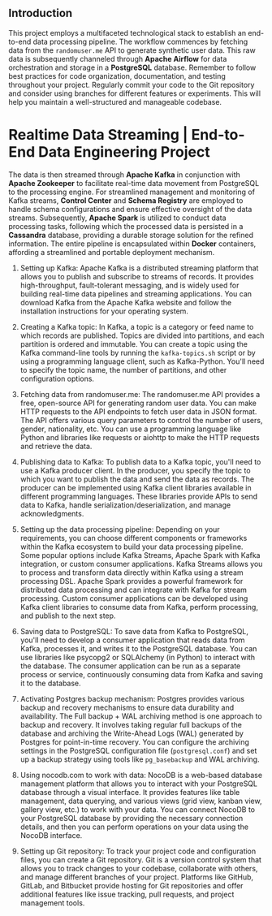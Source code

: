 ## Introduction 
This project employs a multifaceted technological stack to establish an end-to-end data processing pipeline. The workflow commences by fetching data from the `randomuser.me` API to generate synthetic user data. This raw data is subsequently channeled through **Apache Airflow** for data orchestration and storage in a **PostgreSQL** database. 
Remember to follow best practices for code organization, documentation, and testing throughout your project. Regularly commit your code to the Git repository and consider using branches for different features or experiments. This will help you maintain a well-structured and manageable codebase.
# Realtime Data Streaming | End-to-End Data Engineering Project
The data is then streamed through **Apache Kafka** in conjunction with **Apache Zookeeper** to facilitate real-time data movement from PostgreSQL to the processing engine. For streamlined management and monitoring of Kafka streams, **Control Center** and **Schema Registry** are employed to handle schema configurations and ensure effective oversight of the data streams.
Subsequently, **Apache Spark** is utilized to conduct data processing tasks, following which the processed data is persisted in a **Cassandra** database, providing a durable storage solution for the refined information.
The entire pipeline is encapsulated within **Docker** containers, affording a streamlined and portable deployment mechanism. 

1. Setting up Kafka: Apache Kafka is a distributed streaming platform that allows you to publish and subscribe to streams of records. It provides high-throughput, fault-tolerant messaging, and is widely used for building real-time data pipelines and streaming applications. You can download Kafka from the Apache Kafka website and follow the installation instructions for your operating system.

2. Creating a Kafka topic: In Kafka, a topic is a category or feed name to which records are published. Topics are divided into partitions, and each partition is ordered and immutable. You can create a topic using the Kafka command-line tools by running the `kafka-topics.sh` script or by using a programming language client, such as Kafka-Python. You'll need to specify the topic name, the number of partitions, and other configuration options.

3. Fetching data from randomuser.me: The randomuser.me API provides a free, open-source API for generating random user data. You can make HTTP requests to the API endpoints to fetch user data in JSON format. The API offers various query parameters to control the number of users, gender, nationality, etc. You can use a programming language like Python and libraries like requests or aiohttp to make the HTTP requests and retrieve the data.

4. Publishing data to Kafka: To publish data to a Kafka topic, you'll need to use a Kafka producer client. In the producer, you specify the topic to which you want to publish the data and send the data as records. The producer can be implemented using Kafka client libraries available in different programming languages. These libraries provide APIs to send data to Kafka, handle serialization/deserialization, and manage acknowledgments.

5. Setting up the data processing pipeline: Depending on your requirements, you can choose different components or frameworks within the Kafka ecosystem to build your data processing pipeline. Some popular options include Kafka Streams, Apache Spark with Kafka integration, or custom consumer applications. Kafka Streams allows you to process and transform data directly within Kafka using a stream processing DSL. Apache Spark provides a powerful framework for distributed data processing and can integrate with Kafka for stream processing. Custom consumer applications can be developed using Kafka client libraries to consume data from Kafka, perform processing, and publish to the next step.

6. Saving data to PostgreSQL: To save data from Kafka to PostgreSQL, you'll need to develop a consumer application that reads data from Kafka, processes it, and writes it to the PostgreSQL database. You can use libraries like psycopg2 or SQLAlchemy (in Python) to interact with the database. The consumer application can be run as a separate process or service, continuously consuming data from Kafka and saving it to the database.

7. Activating Postgres backup mechanism: Postgres provides various backup and recovery mechanisms to ensure data durability and availability. The Full backup + WAL archiving method is one approach to backup and recovery. It involves taking regular full backups of the database and archiving the Write-Ahead Logs (WAL) generated by Postgres for point-in-time recovery. You can configure the archiving settings in the PostgreSQL configuration file (`postgresql.conf`) and set up a backup strategy using tools like `pg_basebackup` and WAL archiving.

8. Using nocodb.com to work with data: NocoDB is a web-based database management platform that allows you to interact with your PostgreSQL database through a visual interface. It provides features like table management, data querying, and various views (grid view, kanban view, gallery view, etc.) to work with your data. You can connect NocoDB to your PostgreSQL database by providing the necessary connection details, and then you can perform operations on your data using the NocoDB interface.

9. Setting up Git repository: To track your project code and configuration files, you can create a Git repository. Git is a version control system that allows you to track changes to your codebase, collaborate with others, and manage different branches of your project. Platforms like GitHub, GitLab, and Bitbucket provide hosting for Git repositories and offer additional features like issue tracking, pull requests, and project management tools.
